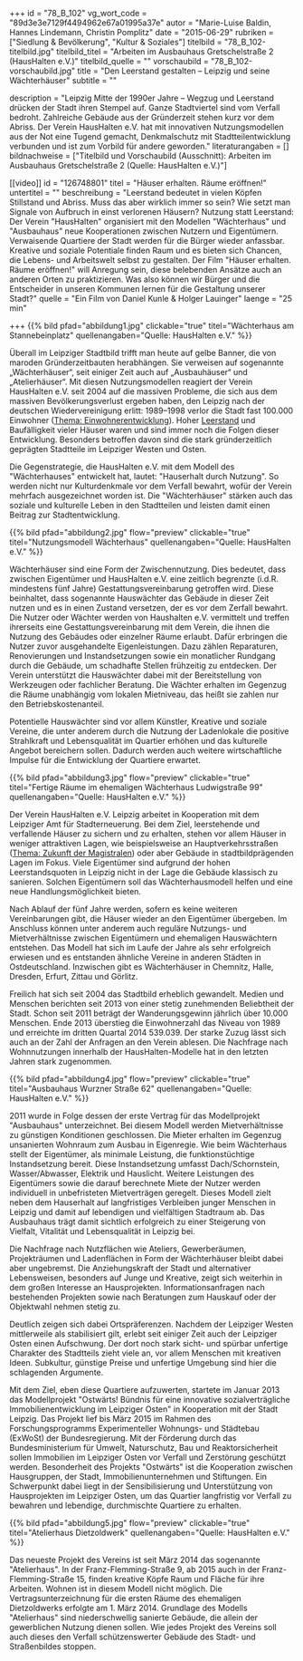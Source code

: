 +++
id = "78_B_102"
vg_wort_code = "89d3e3e7129f4494962e67a01995a37e"
autor = "Marie-Luise Baldin, Hannes Lindemann, Christin Pomplitz"
date = "2015-06-29"
rubriken = ["Siedlung & Bevölkerung", "Kultur & Soziales"]
titelbild = "78_B_102-titelbild.jpg"
titelbild_titel = "Arbeiten im Ausbauhaus Gretschelstraße 2 (HausHalten e.V.)"
titelbild_quelle = ""
vorschaubild = "78_B_102-vorschaubild.jpg"
title = "Den Leerstand gestalten – Leipzig und seine Wächterhäuser"
subtitle = ""

description = "Leipzig Mitte der 1990er Jahre – Wegzug und Leerstand drücken der Stadt ihren Stempel auf. Ganze Stadtviertel sind vom Verfall bedroht. Zahlreiche Gebäude aus der Gründerzeit stehen kurz vor dem Abriss. Der Verein HausHalten e.V. hat mit innovativen Nutzungsmodellen aus der Not eine Tugend gemacht, Denkmalschutz mit Stadtteilentwicklung verbunden und ist zum Vorbild für andere geworden."
literaturangaben = []
bildnachweise = ["Titelbild und Vorschaubild (Ausschnitt): Arbeiten im Ausbauhaus Gretschelstraße 2 (Quelle: HausHalten e.V.)"]

[[video]]
  id = "126748801"
  titel = "Häuser erhalten. Räume eröffnen!"
  untertitel = ""
  beschreibung = "Leerstand bedeutet in vielen Köpfen Stillstand und Abriss. Muss das aber wirklich immer so sein? Wie setzt man Signale von Aufbruch in einst verlorenen Häusern? Nutzung statt Leerstand: Der Verein \"HausHalten\" organisiert mit den Modellen \"Wächterhaus\" und \"Ausbauhaus\" neue Kooperationen zwischen Nutzern und Eigentümern. Verwaisende Quartiere der Stadt werden für die Bürger wieder anfassbar. Kreative und soziale Potentiale finden Raum und es bieten sich Chancen, die Lebens- und Arbeitswelt selbst zu gestalten. Der Film \"Häuser erhalten. Räume eröffnen!\" will Anregung sein, diese belebenden Ansätze auch an anderen Orten zu praktizieren. Was also können wir Bürger und die Entscheider in unseren Kommunen lernen für die Gestaltung unserer Stadt?"
  quelle = "Ein Film von Daniel Kunle & Holger Lauinger"
  laenge = "25 min"

+++
{{% bild pfad="abbildung1.jpg" clickable="true" titel="Wächterhaus am Stannebeinplatz"  quellenangaben="Quelle: HausHalten e.V." %}}

Überall im Leipziger Stadtbild trifft man heute auf gelbe Banner, die von maroden Gründerzeitbauten herabhängen. Sie verweisen auf sogenannte „Wächterhäuser“, seit einiger Zeit auch auf „Ausbauhäuser“ und „Atelierhäuser“. Mit diesen Nutzungsmodellen reagiert der Verein HausHalten e.V. seit 2004 auf die massiven Probleme, die sich aus dem massiven Bevölkerungsverlust ergeben haben, den Leipzig nach der deutschen Wiedervereinigung erlitt: 1989–1998 verlor die Stadt fast 100.000 Einwohner ([Thema: Einwohnerentwicklung](/themen/78_B_110-einwohnerentwicklung)).
Hoher [Leerstand](/themen/78_B_107-entwicklung-des-leerstands) und Baufälligkeit vieler Häuser waren und sind immer noch die Folgen dieser Entwicklung. Besonders betroffen davon sind die stark gründerzeitlich geprägten Stadtteile im Leipziger Westen und Osten.

Die Gegenstrategie, die HausHalten e.V. mit dem Modell des "Wächterhauses" entwickelt hat, lautet: "Hauserhalt durch Nutzung". So werden nicht nur Kulturdenkmale vor dem Verfall bewahrt, wofür der Verein mehrfach ausgezeichnet worden ist. Die "Wächterhäuser" stärken auch das soziale und kulturelle Leben in den Stadtteilen und leisten damit einen Beitrag zur Stadtentwicklung.

{{% bild pfad="abbildung2.jpg" flow="preview" clickable="true" titel="Nutzungsmodell Wächterhaus"  quellenangaben="Quelle: HausHalten e.V." %}}

Wächterhäuser sind eine Form der Zwischennutzung. Dies bedeutet, dass zwischen Eigentümer und HausHalten e.V. eine zeitlich begrenzte (i.d.R. mindestens fünf Jahre) Gestattungsvereinbarung getroffen wird. Diese beinhaltet, dass sogenannte Hauswächter das Gebäude in dieser Zeit nutzen und es in einen Zustand versetzen, der es vor dem Zerfall bewahrt. Die Nutzer oder Wächter werden von Haushalten e.V. vermittelt und treffen ihrerseits eine Gestattungsvereinbarung mit dem Verein, die ihnen die Nutzung des Gebäudes oder einzelner Räume erlaubt. Dafür erbringen die Nutzer zuvor ausgehandelte Eigenleistungen. Dazu zählen Reparaturen, Renovierungen und Instandsetzungen sowie ein monatlicher Rundgang durch die Gebäude, um schadhafte Stellen frühzeitig zu entdecken. Der Verein unterstützt die Hauswächter dabei mit der Bereitstellung von Werkzeugen oder fachlicher Beratung. Die Wächter erhalten im Gegenzug die Räume unabhängig vom lokalen Mietniveau, das heißt sie zahlen nur den Betriebskostenanteil.

Potentielle Hauswächter sind vor allem Künstler, Kreative und soziale Vereine, die unter anderem durch die Nutzung der Ladenlokale die positive Strahlkraft und Lebensqualität im Quartier erhöhen und das kulturelle Angebot bereichern sollen. Dadurch werden auch weitere wirtschaftliche Impulse für die Entwicklung der Quartiere erwartet.

{{% bild pfad="abbildung3.jpg" flow="preview" clickable="true" titel="Fertige Räume im ehemaligen Wächterhaus Ludwigstraße 99"  quellenangaben="Quelle: HausHalten e.V." %}}

Der Verein HausHalten e.V. Leipzig arbeitet in Kooperation mit dem Leipziger Amt für Stadterneuerung. Bei dem Ziel, leerstehende und verfallende Häuser zu sichern und zu erhalten, stehen vor allem Häuser in weniger attraktiven Lagen, wie beispielsweise an Hauptverkehrsstraßen ([Thema: Zukunft der Magistralen](/themen/78_B_115-zukunft-der-magistralen)) oder aber Gebäude in stadtbildprägenden Lagen im Fokus. Viele Eigentümer sind aufgrund der hohen Leerstandsquoten in Leipzig nicht in der Lage die Gebäude klassisch zu sanieren. Solchen Eigentümern soll das Wächterhausmodell helfen und eine neue Handlungsmöglichkeit bieten.

Nach Ablauf der fünf Jahre werden, sofern es keine weiteren Vereinbarungen gibt, die Häuser wieder an den Eigentümer übergeben. Im Anschluss können unter anderem auch reguläre Nutzungs- und Mietverhältnisse zwischen Eigentümern und ehemaligen Hauswächtern entstehen. Das Modell hat sich im Laufe der Jahre als sehr erfolgreich erwiesen und es entstanden ähnliche Vereine in anderen Städten in Ostdeutschland. Inzwischen gibt es Wächterhäuser in Chemnitz, Halle, Dresden, Erfurt, Zittau und Görlitz.

Freilich hat sich seit 2004 das Stadtbild erheblich gewandelt. Medien und Menschen berichten seit 2013 von einer stetig zunehmenden Beliebtheit der Stadt. Schon seit 2011 beträgt der Wanderungsgewinn jährlich über 10.000 Menschen. Ende 2013 überstieg die Einwohnerzahl das Niveau von 1989 und erreichte im dritten Quartal 2014 539.039.
Der starke Zuzug lässt sich auch an der Zahl der Anfragen an den Verein ablesen. Die Nachfrage nach Wohnnutzungen innerhalb der HausHalten-Modelle hat in den letzten Jahren stark zugenommen.

{{% bild pfad="abbildung4.jpg" flow="preview" clickable="true" titel="Ausbauhaus Wurzner Straße 62"  quellenangaben="Quelle: HausHalten e.V." %}}

2011 wurde in Folge dessen der erste Vertrag für das Modellprojekt "Ausbauhaus" unterzeichnet. Bei diesem Modell werden Mietverhältnisse zu günstigen Konditionen geschlossen. Die Mieter erhalten im Gegenzug unsanierten Wohnraum zum Ausbau in Eigenregie. Wie beim Wächterhaus stellt der Eigentümer, als minimale Leistung, die funktionstüchtige Instandsetzung bereit. Diese Instandsetzung umfasst Dach/Schornstein, Wasser/Abwasser, Elektrik und Hauslicht. Weitere Leistungen des Eigentümers sowie die darauf berechnete Miete der Nutzer werden individuell in unbefristeten Mietverträgen geregelt. Dieses Modell zielt neben dem Hauserhalt auf langfristiges Verbleiben junger Menschen in Leipzig und damit auf lebendigen und vielfältigen Stadtraum ab. Das Ausbauhaus trägt damit sichtlich erfolgreich zu einer Steigerung von Vielfalt, Vitalität und Lebensqualität in Leipzig bei.

Die Nachfrage nach Nutzflächen wie Ateliers, Gewerberäumen, Projekträumen und Ladenflächen in Form der Wächterhäuser bleibt dabei aber ungebremst. Die Anziehungskraft der Stadt und alternativer Lebensweisen, besonders auf Junge und Kreative, zeigt sich weiterhin in dem großen Interesse an Hausprojekten. Informationsanfragen nach bestehenden Projekten sowie nach Beratungen zum Hauskauf oder der Objektwahl nehmen stetig zu.

Deutlich zeigen sich dabei Ortspräferenzen. Nachdem der Leipziger Westen mittlerweile als stabilisiert gilt, erlebt seit einiger Zeit auch der Leipziger Osten einen Aufschwung. Der dort noch stark sicht- und spürbar unfertige Charakter des Stadtteils zieht viele an, vor allem Menschen mit kreativen Ideen. Subkultur, günstige Preise und unfertige Umgebung sind hier die schlagenden Argumente.

Mit dem Ziel, eben diese Quartiere aufzuwerten, startete im Januar 2013 das Modellprojekt "Ostwärts! Bündnis für eine innovative sozialverträgliche Immobilienentwicklung im Leipziger Osten" in Kooperation mit der Stadt Leipzig. Das Projekt lief bis März 2015 im Rahmen des Forschungsprogramms Experimenteller Wohnungs- und Städtebau (ExWoSt) der Bundesregierung. Mit der Förderung durch das Bundesministerium für Umwelt, Naturschutz, Bau und Reaktorsicherheit sollen Immobilien im Leipziger Osten vor Verfall und Zerstörung geschützt werden. Besonderheit des Projekts "Ostwärts" ist die Kooperation zwischen Hausgruppen, der Stadt, Immobilienunternehmen und Stiftungen. Ein Schwerpunkt dabei liegt in der Sensibilisierung und Unterstützung von Hausprojekten im Leipziger Osten, um das Quartier langfristig vor Verfall zu bewahren und lebendige, durchmischte Quartiere zu erhalten.

{{% bild pfad="abbildung5.jpg" flow="preview" clickable="true" titel="Atelierhaus Dietzoldwerk"  quellenangaben="Quelle: HausHalten e.V." %}}

Das neueste Projekt des Vereins ist seit März 2014 das sogenannte "Atelierhaus". In der Franz-Flemming-Straße 9, ab 2015 auch in der Franz-Flemming-Straße 15, finden kreative Köpfe Raum und Fläche für ihre Arbeiten. Wohnen ist in diesem Modell nicht möglich. Die Vertragsunterzeichnung für die ersten Räume des ehemaligen Dietzoldwerks erfolgte am 1. März 2014. Grundlage des Modells "Atelierhaus" sind niederschwellig sanierte Gebäude, die allein der gewerblichen Nutzung dienen sollen. Wie jedes Projekt des Vereins soll auch dieses den Verfall schützenswerter Gebäude des Stadt- und Straßenbildes stoppen.